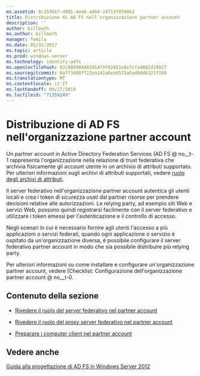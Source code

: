 ```yaml
---
ms.assetid: 8c3536b7-d091-4ee6-ad04-24713f070862
title: Distribuzione di AD FS nell'organizzazione partner account
description: ''
author: billmath
ms.author: billmath
manager: femila
ms.date: 05/31/2017
ms.topic: article
ms.prod: windows-server
ms.technology: identity-adfs
ms.openlocfilehash: 63c080904482814f9f62451e8e7cfa4862d19927
ms.sourcegitcommit: 6aff3d88ff22ea141a6ea6572a5ad8dd6321f199
ms.translationtype: MT
ms.contentlocale: it-IT
ms.lasthandoff: 09/27/2019
ms.locfileid: "71359249"
---
```

# <a name="deploying-ad-fs-in-the-account-partner-organization"></a>Distribuzione di AD FS nell'organizzazione partner account

Un partner account in Active Directory Federation Services \(AD FS @ no__t-1 rappresenta l'organizzazione nella relazione di trust federativa che archivia fisicamente gli account utente in un archivio di attributi supportato. Per ulteriori informazioni sugli archivi di attributi supportati, vedere [ruolo degli archivi di attributi](../../ad-fs/technical-reference/The-Role-of-Attribute-Stores.md).  
  
Il server federativo nell'organizzazione partner account autentica gli utenti locali e crea i token di sicurezza usati dal partner risorse per prendere decisioni relative alle autorizzazioni. Le relying party, ad esempio siti Web e servizi Web, possono quindi registrarsi facilmente con il server federativo e utilizzare i token emessi per l'autenticazione e il controllo di accesso.  
  
Negli scenari in cui è necessario fornire agli utenti l'accesso a più applicazioni o servizi federati, quando ogni applicazione o servizio è ospitato da un'organizzazione diversa, è possibile configurare il server federativo partner account in modo che sia possibile distribuire più relying party.  
  
Per ulteriori informazioni su come installare e configurare un'organizzazione partner account, vedere [Checklist: Configurazione dell'organizzazione partner account @ no__t-0.  
  
## <a name="in-this-section"></a>Contenuto della sezione  
  
-   [Rivedere il ruolo del server federativo nel partner account](Review-the-Role-of-the-Federation-Server-in-the-Account-Partner.md)  
  
-   [Rivedere il ruolo del proxy server federativo nel partner account](Review-the-Role-of-the-Federation-Server-Proxy-in-the-Account-Partner.md)  
  
-   [Preparare i computer client nel partner account](Prepare-Client-Computers-in-the-Account-Partner.md)  
  
## <a name="see-also"></a>Vedere anche
[Guida alla progettazione di AD FS in Windows Server 2012](AD-FS-Design-Guide-in-Windows-Server-2012.md)
